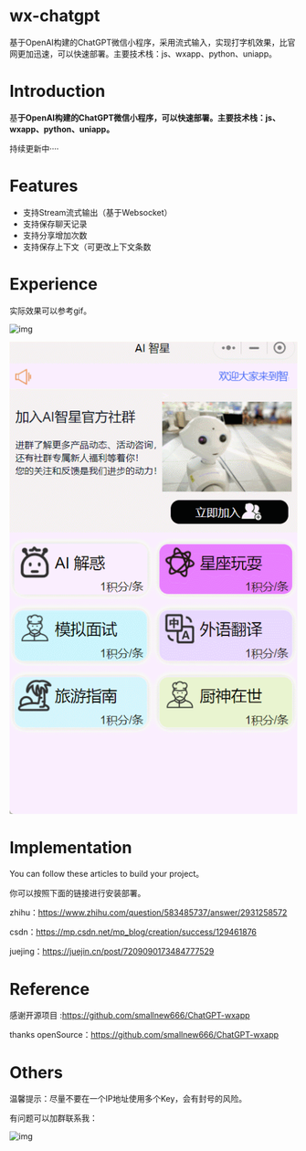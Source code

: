 # wx-chatgpt
基于OpenAI构建的ChatGPT微信小程序，采用流式输入，实现打字机效果，比官网更加迅速，可以快速部署。主要技术栈：js、wxapp、python、uniapp。

# Introduction

基**于OpenAI构建的ChatGPT微信小程序，可以快速部署。主要技术栈：js、wxapp、python、uniapp。**

持续更新中····

# Features

- 支持Stream流式输出（基于Websocket）
- 支持保存聊天记录
- 支持分享增加次数
- 支持保存上下文（可更改上下文条数

# Experience

实际效果可以参考gif。

![img](https://cdn.nlark.com/yuque/0/2023/jpeg/22382235/1678507577685-2e77b7a2-fa26-403d-9c26-8b10f8f7d735.jpeg)

![gif](https://github.com/white0dew/wx-chatgpt/blob/main/demo1.gif)


# Implementation

You can follow these articles to build your project。

你可以按照下面的链接进行安装部署。

zhihu：https://www.zhihu.com/question/583485737/answer/2931258572

csdn：https://mp.csdn.net/mp_blog/creation/success/129461876

juejing：https://juejin.cn/post/7209090173484777529

# Reference

感谢开源项目 :https://github.com/smallnew666/ChatGPT-wxapp

thanks openSource：https://github.com/smallnew666/ChatGPT-wxapp

# Others

温馨提示：尽量不要在一个IP地址使用多个Key，会有封号的风险。

有问题可以加群联系我：

![img](https://cdn.nlark.com/yuque/0/2023/jpeg/22382235/1682558192330-cb724deb-46af-4f89-b0dc-3bce7cb6aac6.jpeg)
